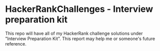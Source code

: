 # HackerRankChallenges - Interview preparation kit
This repo will have all of my HackerRank challenge solutions under "Interview Preparation Kit". This report may help me or someone's future reference.
